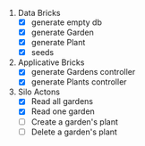 1. Data Bricks
    - [x] generate empty db 
    - [x] generate Garden
    - [x] generate Plant
    - [x] seeds

2. Applicative Bricks
    - [x] generate Gardens controller
    - [x] generate Plants controller

3. Silo Actons
    - [x] Read all gardens
    - [x] Read one garden
    - [ ] Create a garden's plant
    - [ ] Delete a garden's plant 